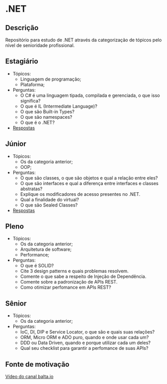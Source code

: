 # .NET

## Descrição
Repositório para estudo de .NET através da categorização de tópicos pelo nível de senioridade profissional.

## Estagiário
- Tópicos: 
  - Linguagem de programação;
  - Plataforma;
- Perguntas: 
  - O C# é uma linguagem tipada, compilada e gerenciada, o que isso significa?
  - O que é IL (Intermediate Language)?
  - O que são Built-in Types?
  - O que são namespaces?
  - O que é o .NET?
- [Respostas](./estagiarios.md)

## Júnior
- Tópicos: 
  - Os da categoria anterior;
  - OOP;
- Perguntas:
  - O que são classes, o que são objetos e qual a relação entre eles?
  - O que são interfaces e qual a diferença entre interfaces e classes abstratas?
  - Explique os modificadores de acesso presentes no .NET.
  - Qual a finalidade do virtual?
  - O que são Sealed Classes?
- [Respostas](./juniores.md)

## Pleno
- Tópicos: 
  - Os da categoria anterior;
  - Arquitetura de software;
  - Performance;
- Perguntas:
  - O que é SOLID?
  - Cite 3 design patterns e quais problemas resolvem.
  - Comente o que sabe a respeito de Injeção de Dependência.
  - Comente sobre a padronização de APIs REST.
  - Como otimizar perfomance em APIs REST?
  
## Sênior
- Tópicos: 
  - Os da categoria anterior;
- Perguntas: 
  - IoC, DI, DIP e Service Locator, o que são e quais suas relações?
  - ORM, Micro ORM e ADO puro, quando e onde usar cada um?
  - DDD ou Data Driven, quando e porque utilizar cada um deles?
  - Qual seu checklist para garantir a perfomance de suas APIs?

## Fonte de motivação
[Vídeo do canal balta.io](https://www.youtube.com/watch?v=cmaVEOqBKKY)
